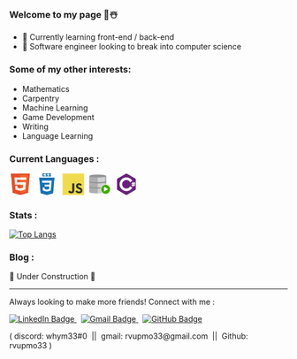 ### Welcome to my page 👋☃️
- 🧩 Currently learning front-end / back-end
- 🌱 Software engineer looking to break into computer science

### Some of my other interests: 
- Mathematics
- Carpentry
- Machine Learning
- Game Development
- Writing
- Language Learning

### Current Languages :
<div>
  <img src="https://github.com/devicons/devicon/blob/master/icons/html5/html5-original.svg" title="HTML5" alt="HTML" width="40" height="40"/>&nbsp;
  <img src="https://github.com/devicons/devicon/blob/master/icons/css3/css3-plain-wordmark.svg"  title="CSS3" alt="CSS" width="40" height="40"/>&nbsp;
  <img src="https://github.com/devicons/devicon/blob/master/icons/javascript/javascript-original.svg" title="JavaScript" alt="JavaScript" width="40" height="40"/>&nbsp;
  <img src="https://raw.githubusercontent.com/devicons/devicon/6910f0503efdd315c8f9b858234310c06e04d9c0/icons/sqldeveloper/sqldeveloper-original.svg" title="SQL" alt="SQL" width="40" height="40"/>&nbsp;
  <img src="https://raw.githubusercontent.com/devicons/devicon/6910f0503efdd315c8f9b858234310c06e04d9c0/icons/csharp/csharp-plain.svg" title="JavaScript" alt="JavaScript" width="40" height="40"/>&nbsp;
</div>

### Stats :
[![Top Langs](https://github-readme-stats.vercel.app/api/top-langs/?username=rvupmo33&layout=compact&theme=vision-friendly-dark)](https://github.com/anuraghazra/github-readme-stats)

### Blog :
🚧 Under Construction 🚧

<hr>
<p>Always looking to make more friends! Connect with me :</p>
<div id="badges">
  <a href="https://www.linkedin.com/in/a-b-3a2966295">
    <img src="https://img.shields.io/badge/LinkedIn-blue?style=for-the-badge&logo=linkedin&logoColor=white" alt="LinkedIn Badge"/>
  </a> &nbsp;
 <a href="https://mail.google.com/mail/u/0/?view=cm&fs=1&to=rvupmo33@gmail.com">
  <img src="https://img.shields.io/badge/Gmail-red?style=for-the-badge&logo=gmail&logoColor=white" alt="Gmail Badge"/>
</a> &nbsp;
  <a href="https://github.com/rvupmo33">
  <img src="https://img.shields.io/badge/GitHub-black?style=for-the-badge&logo=github&logoColor=white" alt="GitHub Badge"/>
</a>
</div>
<p>
  ( discord: whym33#0 &nbsp;||&nbsp;
  gmail: rvupmo33@gmail.com&nbsp; ||&nbsp;
  Github: rvupmo33 )
</p>

